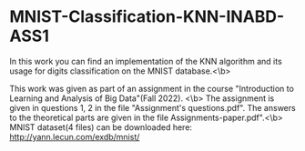 # MNIST-Classification-KNN-INABD-ASS1
In this work you can find an implementation of the KNN algorithm and its usage for digits classification on the MNIST database.<\b>

This work was given as part of an assignment in the course "Introduction to Learning and Analysis of Big Data"(Fall 2022).
<\b> The assignment is given in questions 1, 2 in the file "Assignment's questions.pdf". The answers to the theoretical parts are given in the file Assignments-paper.pdf".<\b>
MNIST dataset(4 files) can be downloaded here: http://yann.lecun.com/exdb/mnist/
